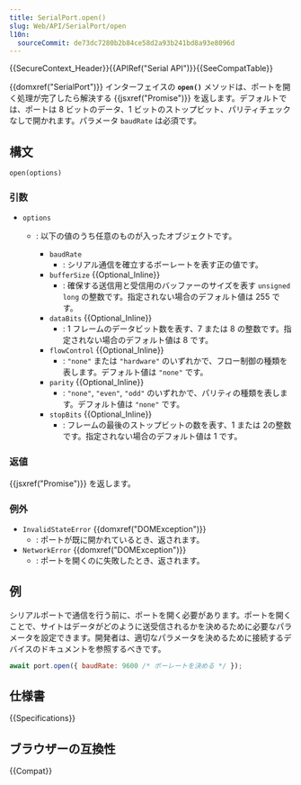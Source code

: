 ```yaml
---
title: SerialPort.open()
slug: Web/API/SerialPort/open
l10n:
  sourceCommit: de73dc7280b2b84ce58d2a93b241bd8a93e8096d
---
```


{{SecureContext_Header}}{{APIRef("Serial API")}}{{SeeCompatTable}}

{{domxref("SerialPort")}} インターフェイスの **`open()`** メソッドは、ポートを開く処理が完了したら解決する {{jsxref("Promise")}} を返します。デフォルトでは、ポートは 8 ビットのデータ、1 ビットのストップビット、パリティチェックなしで開かれます。パラメータ `baudRate` は必須です。

## 構文

```js-nolint
open(options)
```

### 引数

- `options`

  - : 以下の値のうち任意のものが入ったオブジェクトです。

    - `baudRate`
      - : シリアル通信を確立するボーレートを表す正の値です。
    - `bufferSize` {{Optional_Inline}}
      - : 確保する送信用と受信用のバッファーのサイズを表す `unsigned long` の整数です。指定されない場合のデフォルト値は 255 です。
    - `dataBits` {{Optional_Inline}}
      - : 1 フレームのデータビット数を表す、7 または 8 の整数です。指定されない場合のデフォルト値は 8 です。
    - `flowControl` {{Optional_Inline}}
      - : `"none"` または `"hardware"` のいずれかで、フロー制御の種類を表します。デフォルト値は `"none"` です。
    - `parity` {{Optional_Inline}}
      - : `"none"`, `"even"`, `"odd"` のいずれかで、パリティの種類を表します。デフォルト値は `"none"` です。
    - `stopBits` {{Optional_Inline}}
      - : フレームの最後のストップビットの数を表す、1 または 2の整数です。指定されない場合のデフォルト値は 1 です。

### 返値

{{jsxref("Promise")}} を返します。

### 例外

- `InvalidStateError` {{domxref("DOMException")}}
  - : ポートが既に開かれているとき、返されます。
- `NetworkError` {{domxref("DOMException")}}
  - : ポートを開くのに失敗したとき、返されます。

## 例

シリアルポートで通信を行う前に、ポートを開く必要があります。ポートを開くことで、サイトはデータがどのように送受信されるかを決めるために必要なパラメータを設定できます。開発者は、適切なパラメータを決めるために接続するデバイスのドキュメントを参照するべきです。

```js
await port.open({ baudRate: 9600 /* ボーレートを決める */ });
```

## 仕様書

{{Specifications}}

## ブラウザーの互換性

{{Compat}}
